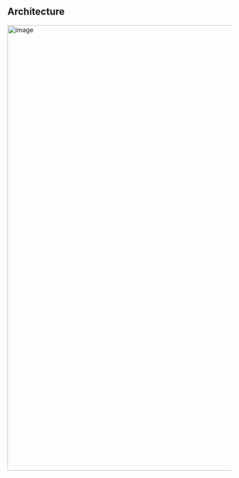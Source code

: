 ## Architecture
<img width="999" alt="image" src="https://github.com/user-attachments/assets/37c25067-2311-4138-8575-002198f92c3a" />
